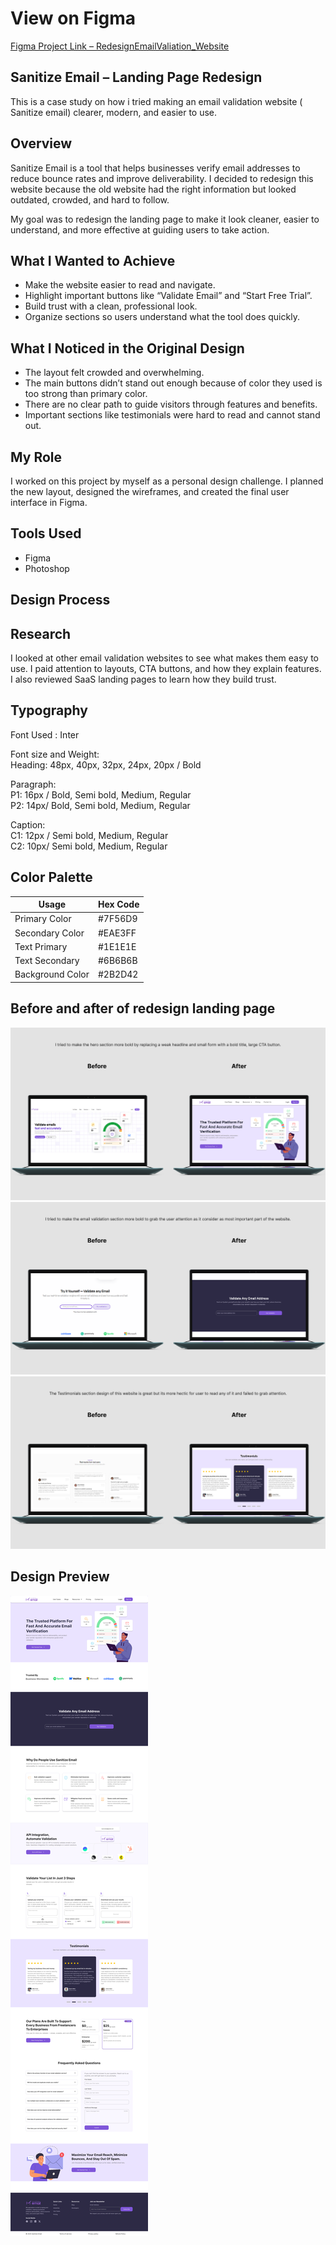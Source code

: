 # View on Figma

[Figma Project Link – RedesignEmailValiation_Website](https://www.figma.com/design/8Y5dcMqK0H0pgY2t87FklT/Sanitize-Email?node-id=0-1&t=6nOewThFsafC7ti4-1)

## Sanitize Email – Landing Page Redesign

This is a case study on how i tried making an email validation website ( Sanitize email) clearer, modern, and easier to use.

## Overview

Sanitize Email is a tool that helps businesses verify email addresses to reduce bounce rates and improve deliverability. I decided to redesign this website because the old website had the right information but looked outdated, crowded, and hard to follow.<br>

My goal was to redesign the landing page to make it look cleaner, easier to understand, and more effective at guiding users to take action.

## What I Wanted to Achieve

- Make the website easier to read and navigate.
- Highlight important buttons like “Validate Email” and “Start Free Trial”.
- Build trust with a clean, professional look.
- Organize sections so users understand what the tool does quickly.

## What I Noticed in the Original Design

- The layout felt crowded and overwhelming.
- The main buttons didn’t stand out enough because of color they used is too strong than primary color.
- There are no clear path to guide visitors through features and benefits.
- Important sections like testimonials were hard to read and cannot stand out.

## My Role

I worked on this project by myself as a personal design challenge. I planned the new layout, designed the wireframes, and created the final user interface in Figma.

## Tools Used

- Figma
- Photoshop

## Design Process

## Research

I looked at other email validation websites to see what makes them easy to use. I paid attention to layouts, CTA buttons, and how they explain features. I also reviewed SaaS landing pages to learn how they build trust.

## Typography

Font Used : Inter<br>

Font size and Weight:<br>
Heading: 48px, 40px, 32px, 24px, 20px / Bold<br>

Paragraph:<br> 
P1: 16px / Bold, Semi bold, Medium, Regular<br>
P2: 14px/ Bold, Semi bold, Medium, Regular<br>

Caption:<br>
C1: 12px / Semi bold, Medium, Regular<br>
C2: 10px/ Semi bold, Medium, Regular<br>

## Color Palette

| Usage            | Hex Code   
|------------------|-----------
| Primary Color    | #7F56D9  
| Secondary Color  | #EAE3FF   
| Text Primary     | #1E1E1E 
| Text Secondary   | #6B6B6B  
| Background Color | #2B2D42   

## Before and after of redesign landing page
![Homepage Preview](Landingpageredesign1.png)
![Homepage Preview](Landingpageredesign2.png)
![Homepage Preview](Landingpageredesign3.png)

## Design Preview
![Homepage Preview](SanitizeLandingPage.png)
